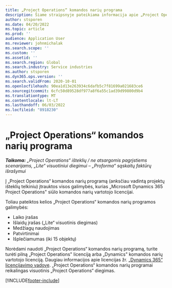 ```yaml
---
title: „Project Operations“ komandos narių programa
description: Šiame straipsnyje pateikiama informacija apie „Project Operations“ komandos narių programą „Microsoft Dynamics 365 Project Operations“.
author: stsporen
ms.date: 04/20/2022
ms.topic: article
ms.prod: ''
audience: Application User
ms.reviewer: johnmichalak
ms.search.scope: ''
ms.custom: ''
ms.assetid: ''
ms.search.region: Global
ms.search.industry: Service industries
ms.author: stsporen
ms.dyn365.ops.version: ''
ms.search.validFrom: 2020-10-01
ms.openlocfilehash: 90ea1d13e263934c6dafb5c7f81699a021683ce6
ms.sourcegitcommit: 6cfc50d89528df977a8f6a55c1ad39d99800d9b4
ms.translationtype: MT
ms.contentlocale: lt-LT
ms.lasthandoff: 06/03/2022
ms.locfileid: "8918230"
---
```

# <a name="project-operations-team-member-app"></a>„Project Operations“ komandos narių programa

_**Taikoma:** „Project Operations“ išteklių / ne atsargomis pagrįstiems scenarijams, „Lite“ visuotiniui diegimui – „Proforma“ sąskaitų faktūrų išrašymui_

Į „Project Operations“ komandos narių programą (anksčiau vadintą projektų išteklių telkiniu) įtrauktos visos galimybės, kurias „Microsoft Dynamics 365 Project Operations" siūlo komandos narių vartotojo licencijai.

Toliau pateiktos kelios „Project Operations“ komandos narių programos galimybės:

- Laiko įrašas
- Išlaidų įrašas („Lite“ visuotinis diegimas)
- Medžiagų naudojimas
- Patvirtinimai
- Išplečiamumas (iki 15 objektų)

Norėdami naudoti „Project Operations“ komandos narių programą, turite turėti pilną „Project Operations" licenciją arba „Dynamics" komandos narių vartotojo licenciją. Daugiau informacijos apie licencijas žr. [„Dynamics 365“ licencijavimo vadove](https://go.microsoft.com/fwlink/?LinkId=866544&clcid=0x409). „Project Operations“ komandos narių programai reikalingas visuotinis „Project Operations“ diegimas.

[!INCLUDE[footer-include](../includes/footer-banner.md)]
